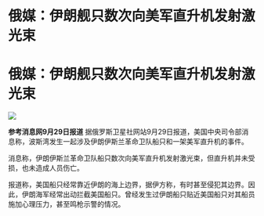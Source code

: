 # 俄媒：伊朗舰只数次向美军直升机发射激光束

# 俄媒：伊朗舰只数次向美军直升机发射激光束

![](https://inews.gtimg.com/om_bt/OpBMWMaz64lHCWZ2FUX61bS5wx4TYRutoJjKsiWk80r5gAA/1000)

**参考消息网9月29日报道** 据俄罗斯卫星社网站9月29日报道，美国中央司令部消息称，波斯湾发生一起涉及伊朗伊斯兰革命卫队船只和一架美军直升机的事件。

消息称，伊朗伊斯兰革命卫队船只数次向美军直升机发射激光束，但直升机并未受损，也未造成人员伤亡。

报道称，美国船只经常靠近伊朗的海上边界，据伊方称，有时甚至侵犯其边界。因此，伊朗海军经常出动拦截美国船只。曾经发生过伊朗船只贴近美国船只对其船员施加心理压力，甚至鸣枪示警的情况。

